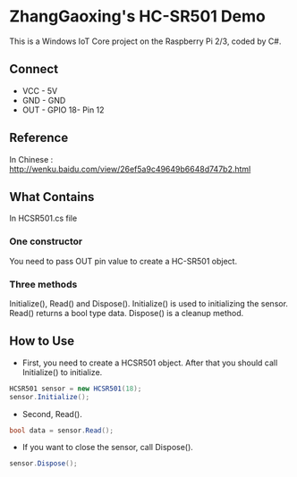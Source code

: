 # ZhangGaoxing's HC-SR501 Demo
This is a Windows IoT Core project on the Raspberry Pi 2/3, coded by C#.

## Connect
* VCC - 5V
* GND - GND
* OUT - GPIO 18- Pin 12

## Reference
In Chinese : http://wenku.baidu.com/view/26ef5a9c49649b6648d747b2.html

## What Contains
In HCSR501.cs file
### One constructor
You need to pass OUT pin value to create a HC-SR501 object.
### Three methods
Initialize(), Read() and Dispose(). Initialize() is used to initializing the sensor. Read() returns a bool type data. Dispose() is a cleanup method.

## How to Use
* First, you need to create a HCSR501 object. After that you should call Initialize() to initialize.
```C#
HCSR501 sensor = new HCSR501(18);
sensor.Initialize();
```
* Second, Read().
```C#
bool data = sensor.Read();
```
* If you want to close the sensor, call Dispose().
```C#
sensor.Dispose();
```

